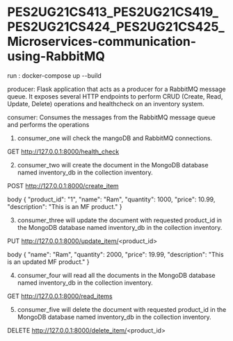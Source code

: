 # PES2UG21CS413_PES2UG21CS419_PES2UG21CS424_PES2UG21CS425_Microservices-communication-using-RabbitMQ


run : docker-compose up --build

producer:
Flask application that acts as a producer for a RabbitMQ message queue.
It exposes several HTTP endpoints to perform CRUD (Create, Read, Update, Delete) operations and healthcheck on an inventory system.

consumer:
Consumes the messages from the RabbitMQ message queue and performs the operations

1. consumer_one    will check the mangoDB and RabbitMQ connections.

  GET http://127.0.0.1:8000/health_check


2. consumer_two    will create the document in the MongoDB database named inventory_db in the collection inventory.

  POST http://127.0.0.1:8000/create_item

  body
  {
    "product_id": "1",
    "name": "Ram",
    "quantity": 1000,
    "price": 10.99,
    "description": "This is an MF product."
  }


3. consumer_three  will update the document with requested product_id in the MongoDB database named inventory_db in the collection     inventory.

  PUT http://127.0.0.1:8000/update_item/<product_id>

  body
  {
      "name": "Ram",
      "quantity": 2000,
      "price": 19.99,
      "description": "This is an updated MF product."
  }


4. consumer_four   will read all the documents in the MongoDB database named inventory_db in the collection inventory.

  GET http://127.0.0.1:8000/read_items


5. consumer_five   will delete the document with requested product_id in the MongoDB database named inventory_db in the collection inventory.

  DELETE http://127.0.0.1:8000/delete_item/<product_id>


